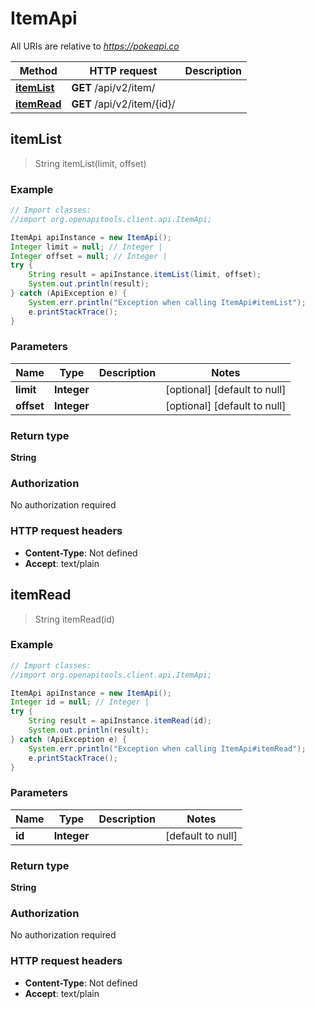 # ItemApi

All URIs are relative to *https://pokeapi.co*

Method | HTTP request | Description
------------- | ------------- | -------------
[**itemList**](ItemApi.md#itemList) | **GET** /api/v2/item/ | 
[**itemRead**](ItemApi.md#itemRead) | **GET** /api/v2/item/{id}/ | 



## itemList

> String itemList(limit, offset)



### Example

```java
// Import classes:
//import org.openapitools.client.api.ItemApi;

ItemApi apiInstance = new ItemApi();
Integer limit = null; // Integer | 
Integer offset = null; // Integer | 
try {
    String result = apiInstance.itemList(limit, offset);
    System.out.println(result);
} catch (ApiException e) {
    System.err.println("Exception when calling ItemApi#itemList");
    e.printStackTrace();
}
```

### Parameters


Name | Type | Description  | Notes
------------- | ------------- | ------------- | -------------
 **limit** | **Integer**|  | [optional] [default to null]
 **offset** | **Integer**|  | [optional] [default to null]

### Return type

**String**

### Authorization

No authorization required

### HTTP request headers

- **Content-Type**: Not defined
- **Accept**: text/plain


## itemRead

> String itemRead(id)



### Example

```java
// Import classes:
//import org.openapitools.client.api.ItemApi;

ItemApi apiInstance = new ItemApi();
Integer id = null; // Integer | 
try {
    String result = apiInstance.itemRead(id);
    System.out.println(result);
} catch (ApiException e) {
    System.err.println("Exception when calling ItemApi#itemRead");
    e.printStackTrace();
}
```

### Parameters


Name | Type | Description  | Notes
------------- | ------------- | ------------- | -------------
 **id** | **Integer**|  | [default to null]

### Return type

**String**

### Authorization

No authorization required

### HTTP request headers

- **Content-Type**: Not defined
- **Accept**: text/plain

